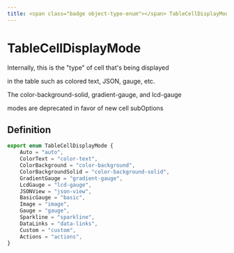 ```yaml
---
title: <span class="badge object-type-enum"></span> TableCellDisplayMode
---
```

# <span class="badge object-type-enum"></span> TableCellDisplayMode

Internally, this is the "type" of cell that's being displayed

in the table such as colored text, JSON, gauge, etc.

The color-background-solid, gradient-gauge, and lcd-gauge

modes are deprecated in favor of new cell subOptions

## Definition

```typescript
export enum TableCellDisplayMode {
	Auto = "auto",
	ColorText = "color-text",
	ColorBackground = "color-background",
	ColorBackgroundSolid = "color-background-solid",
	GradientGauge = "gradient-gauge",
	LcdGauge = "lcd-gauge",
	JSONView = "json-view",
	BasicGauge = "basic",
	Image = "image",
	Gauge = "gauge",
	Sparkline = "sparkline",
	DataLinks = "data-links",
	Custom = "custom",
	Actions = "actions",
}

```
